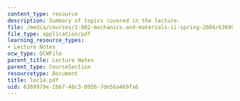 ```yaml
---
content_type: resource
description: Summary of topics covered in the lecture.
file: /media/courses/2-002-mechanics-and-materials-ii-spring-2004/6369979e1b6746c3095b7de56a469fa6_lec14.pdf
file_type: application/pdf
learning_resource_types:
- Lecture Notes
ocw_type: OCWFile
parent_title: Lecture Notes
parent_type: CourseSection
resourcetype: Document
title: lec14.pdf
uid: 6369979e-1b67-46c3-095b-7de56a469fa6
---
```

